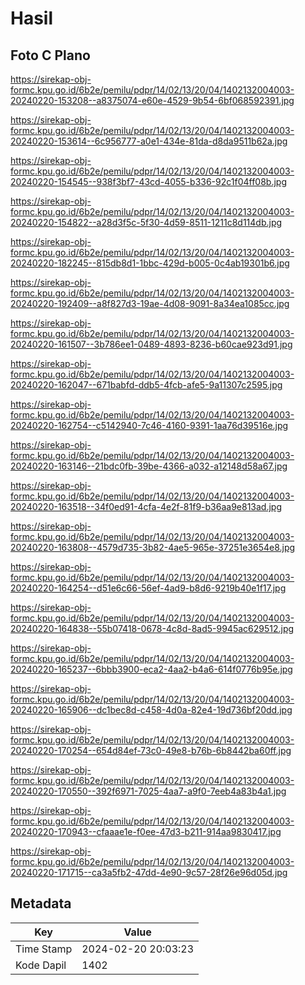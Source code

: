 # Hasil

## Foto C Plano

https://sirekap-obj-formc.kpu.go.id/6b2e/pemilu/pdpr/14/02/13/20/04/1402132004003-20240220-153208--a8375074-e60e-4529-9b54-6bf068592391.jpg

https://sirekap-obj-formc.kpu.go.id/6b2e/pemilu/pdpr/14/02/13/20/04/1402132004003-20240220-153614--6c956777-a0e1-434e-81da-d8da9511b62a.jpg

https://sirekap-obj-formc.kpu.go.id/6b2e/pemilu/pdpr/14/02/13/20/04/1402132004003-20240220-154545--938f3bf7-43cd-4055-b336-92c1f04ff08b.jpg

https://sirekap-obj-formc.kpu.go.id/6b2e/pemilu/pdpr/14/02/13/20/04/1402132004003-20240220-154822--a28d3f5c-5f30-4d59-8511-1211c8d114db.jpg

https://sirekap-obj-formc.kpu.go.id/6b2e/pemilu/pdpr/14/02/13/20/04/1402132004003-20240220-182245--815db8d1-1bbc-429d-b005-0c4ab19301b6.jpg

https://sirekap-obj-formc.kpu.go.id/6b2e/pemilu/pdpr/14/02/13/20/04/1402132004003-20240220-192409--a8f827d3-19ae-4d08-9091-8a34ea1085cc.jpg

https://sirekap-obj-formc.kpu.go.id/6b2e/pemilu/pdpr/14/02/13/20/04/1402132004003-20240220-161507--3b786ee1-0489-4893-8236-b60cae923d91.jpg

https://sirekap-obj-formc.kpu.go.id/6b2e/pemilu/pdpr/14/02/13/20/04/1402132004003-20240220-162047--671babfd-ddb5-4fcb-afe5-9a11307c2595.jpg

https://sirekap-obj-formc.kpu.go.id/6b2e/pemilu/pdpr/14/02/13/20/04/1402132004003-20240220-162754--c5142940-7c46-4160-9391-1aa76d39516e.jpg

https://sirekap-obj-formc.kpu.go.id/6b2e/pemilu/pdpr/14/02/13/20/04/1402132004003-20240220-163146--21bdc0fb-39be-4366-a032-a12148d58a67.jpg

https://sirekap-obj-formc.kpu.go.id/6b2e/pemilu/pdpr/14/02/13/20/04/1402132004003-20240220-163518--34f0ed91-4cfa-4e2f-81f9-b36aa9e813ad.jpg

https://sirekap-obj-formc.kpu.go.id/6b2e/pemilu/pdpr/14/02/13/20/04/1402132004003-20240220-163808--4579d735-3b82-4ae5-965e-37251e3654e8.jpg

https://sirekap-obj-formc.kpu.go.id/6b2e/pemilu/pdpr/14/02/13/20/04/1402132004003-20240220-164254--d51e6c66-56ef-4ad9-b8d6-9219b40e1f17.jpg

https://sirekap-obj-formc.kpu.go.id/6b2e/pemilu/pdpr/14/02/13/20/04/1402132004003-20240220-164838--55b07418-0678-4c8d-8ad5-9945ac629512.jpg

https://sirekap-obj-formc.kpu.go.id/6b2e/pemilu/pdpr/14/02/13/20/04/1402132004003-20240220-165237--6bbb3900-eca2-4aa2-b4a6-614f0776b95e.jpg

https://sirekap-obj-formc.kpu.go.id/6b2e/pemilu/pdpr/14/02/13/20/04/1402132004003-20240220-165906--dc1bec8d-c458-4d0a-82e4-19d736bf20dd.jpg

https://sirekap-obj-formc.kpu.go.id/6b2e/pemilu/pdpr/14/02/13/20/04/1402132004003-20240220-170254--654d84ef-73c0-49e8-b76b-6b8442ba60ff.jpg

https://sirekap-obj-formc.kpu.go.id/6b2e/pemilu/pdpr/14/02/13/20/04/1402132004003-20240220-170550--392f6971-7025-4aa7-a9f0-7eeb4a83b4a1.jpg

https://sirekap-obj-formc.kpu.go.id/6b2e/pemilu/pdpr/14/02/13/20/04/1402132004003-20240220-170943--cfaaae1e-f0ee-47d3-b211-914aa9830417.jpg

https://sirekap-obj-formc.kpu.go.id/6b2e/pemilu/pdpr/14/02/13/20/04/1402132004003-20240220-171715--ca3a5fb2-47dd-4e90-9c57-28f26e96d05d.jpg


## Metadata

| Key        | Value               |
| ---------- | ------------------- |
| Time Stamp | 2024-02-20 20:03:23 |
| Kode Dapil | 1402                |



